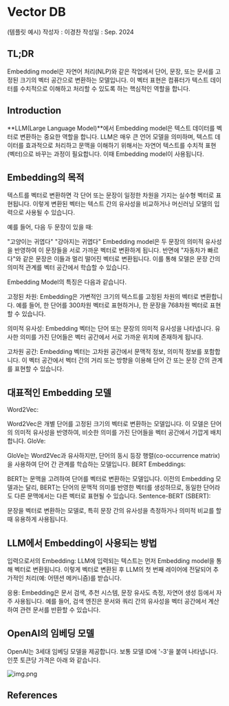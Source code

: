 # Vector DB
(템플릿 예시)
작성자 : 이경찬
작성일 : Sep. 2024

## TL;DR
Embedding model은 자연어 처리(NLP)와 같은 작업에서 단어, 문장, 또는 문서를 고정된 크기의 벡터 공간으로 변환하는 모델입니다. 이 벡터 표현은 컴퓨터가 텍스트 데이터를 수치적으로 이해하고 처리할 수 있도록 하는 핵심적인 역할을 합니다.

## Introduction
**LLM(Large Language Model)**에서 Embedding model은 텍스트 데이터를 벡터로 변환하는 중요한 역할을 합니다. LLM은 매우 큰 언어 모델을 의미하며, 텍스트 데이터를 효과적으로 처리하고 문맥을 이해하기 위해서는 자연어 텍스트를 수치적 표현(벡터)으로 바꾸는 과정이 필요합니다. 이때 Embedding model이 사용됩니다.

## Embedding의 목적
텍스트를 벡터로 변환하면 각 단어 또는 문장이 일정한 차원을 가지는 실수형 벡터로 표현됩니다. 이렇게 변환된 벡터는 텍스트 간의 유사성을 비교하거나 머신러닝 모델의 입력으로 사용될 수 있습니다.

예를 들어, 다음 두 문장이 있을 때:

"고양이는 귀엽다"
"강아지는 귀엽다"
Embedding model은 두 문장의 의미적 유사성을 반영하여 이 문장들을 서로 가까운 벡터로 변환하게 됩니다. 반면에 "자동차가 빠르다"와 같은 문장은 이들과 멀리 떨어진 벡터로 변환됩니다. 이를 통해 모델은 문장 간의 의미적 관계를 벡터 공간에서 학습할 수 있습니다.

Embedding Model의 특징은 다음과 같습니다.

고정된 차원: Embedding은 가변적인 크기의 텍스트를 고정된 차원의 벡터로 변환합니다. 예를 들어, 한 단어를 300차원 벡터로 표현하거나, 한 문장을 768차원 벡터로 표현할 수 있습니다.

의미적 유사성: Embedding 벡터는 단어 또는 문장의 의미적 유사성을 나타냅니다. 유사한 의미를 가진 단어들은 벡터 공간에서 서로 가까운 위치에 존재하게 됩니다.

고차원 공간: Embedding 벡터는 고차원 공간에서 문맥적 정보, 의미적 정보를 포함합니다. 이 벡터 공간에서 벡터 간의 거리 또는 방향을 이용해 단어 간 또는 문장 간의 관계를 표현할 수 있습니다.

## 대표적인 Embedding 모델
Word2Vec:

Word2Vec은 개별 단어를 고정된 크기의 벡터로 변환하는 모델입니다. 이 모델은 단어의 의미적 유사성을 반영하여, 비슷한 의미를 가진 단어들을 벡터 공간에서 가깝게 배치합니다.
GloVe:

GloVe는 Word2Vec과 유사하지만, 단어의 동시 등장 행렬(co-occurrence matrix)을 사용하여 단어 간 관계를 학습하는 모델입니다.
BERT Embeddings:

BERT는 문맥을 고려하여 단어를 벡터로 변환하는 모델입니다. 이전의 Embedding 모델과는 달리, BERT는 단어의 문맥적 의미를 반영한 벡터를 생성하므로, 동일한 단어라도 다른 문맥에서는 다른 벡터로 표현될 수 있습니다.
Sentence-BERT (SBERT):

문장을 벡터로 변환하는 모델로, 특히 문장 간의 유사성을 측정하거나 의미적 비교를 할 때 유용하게 사용됩니다.

## LLM에서 Embedding이 사용되는 방법
입력으로서의 Embedding: LLM에 입력되는 텍스트는 먼저 Embedding model을 통해 벡터로 변환됩니다. 이렇게 벡터로 변환된 후 LLM의 첫 번째 레이어에 전달되어 추가적인 처리(예: 어텐션 메커니즘)를 받습니다.

응용: Embedding은 문서 검색, 추천 시스템, 문장 유사도 측정, 자연어 생성 등에서 자주 사용됩니다. 예를 들어, 검색 엔진은 문서와 쿼리 간의 유사성을 벡터 공간에서 계산하여 관련 문서를 반환할 수 있습니다.

## OpenAI의 임베딩 모델

OpenAI는 3세대 임베딩 모델을 제공합니다. 보통 모델 ID에 '-3'을 붙여 나타냅니다. 인풋 토큰당 가격은 아래 와 같습니다.

![img.png](img.png)


## References